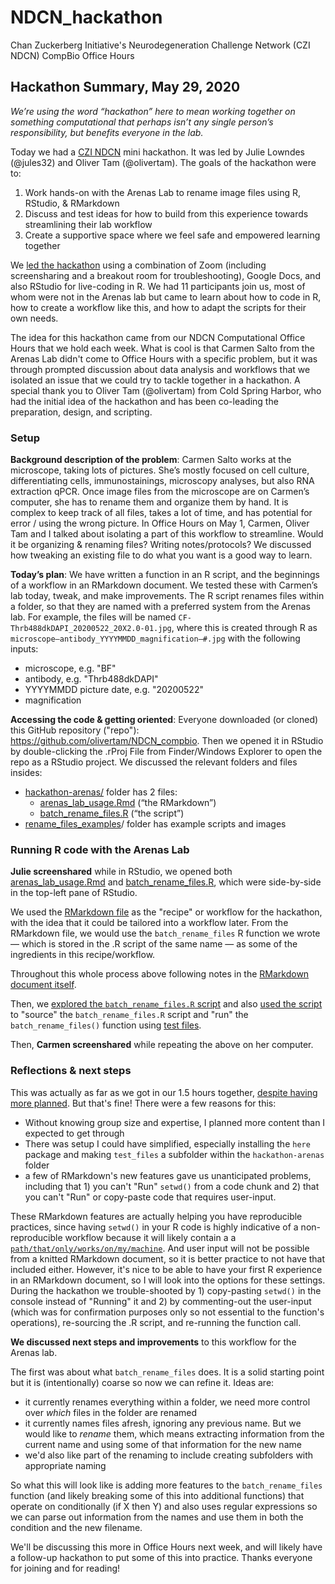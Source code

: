 # NDCN_hackathon
Chan Zuckerberg Initiative's Neurodegeneration Challenge Network (CZI NDCN) CompBio Office Hours 

## Hackathon Summary, May 29, 2020
*We’re using the word “hackathon” here to mean working together on something computational that perhaps isn’t any single person’s responsibility, but benefits everyone in the lab.*

Today we had a [CZI NDCN](https://chanzuckerberg.com/science/programs-resources/neurodegeneration-challenge/) mini hackathon. It was led by Julie Lowndes (@jules32) and Oliver Tam (@olivertam). The goals of the hackathon were to:

1. Work hands-on with the Arenas Lab to rename image files using R, RStudio, & RMarkdown 
2. Discuss and test ideas for how to build from this experience towards streamlining their lab workflow
3. Create a supportive space where we feel safe and empowered learning together

We [led the hackathon](https://www.openscapes.org/blog/2020/03/11/how-to-run-a-remote-workshop/) using a combination of Zoom (including screensharing and a breakout room for troubleshooting), Google Docs, and also RStudio for live-coding in R. We had 11 participants join us, most of whom were not in the Arenas lab but came to learn about how to code in R, how to create a workflow like this, and how to adapt the scripts for their own needs. 

The idea for this hackathon came from our NDCN Computational Office Hours that we hold each week. What is cool is that Carmen Salto from the Arenas Lab didn't come to Office Hours with a specific problem, but it was through prompted discussion about data analysis and workflows that we isolated an issue that we could try to tackle together in a hackathon. A special thank you to Oliver Tam (@olivertam) from Cold Spring Harbor, who had the initial idea of the hackathon and has been co-leading the preparation, design, and scripting.


### Setup

**Background description of the problem**: Carmen Salto works at the microscope, taking lots of pictures. She’s mostly focused on cell culture, differentiating cells, immunostainings, microscopy analyses, but also RNA extraction qPCR. Once image files from the microscope are on Carmen’s computer, she has to rename them and organize them by hand. It is complex to keep track of all files, takes a lot of time, and has potential for error / using the wrong picture. In Office Hours on May 1, Carmen, Oliver Tam and I talked about isolating a part of this workflow to streamline. Would it be organizing & renaming files? Writing notes/protocols? We discussed how tweaking an existing file to do what you want is a good way to learn.

**Today’s plan**: We have written a function in an R script, and the beginnings of a workflow in an RMarkdown document. We tested these with Carmen’s lab today, tweak, and make improvements. The R script renames files within a folder, so that they are named with a preferred system from the Arenas lab. For example, the files will be named `CF-Thrb488dkDAPI_20200522_20X2.0-01.jpg`, where this is created through R as `microscope–antibody_YYYYMMDD_magnification–#.jpg` with the following inputs: 
 
- microscope, e.g. "BF"
- antibody, e.g. "Thrb488dkDAPI"
- YYYYMMDD picture date, e.g. "20200522"
- magnification

**Accessing the code & getting oriented**: Everyone downloaded (or cloned) this GitHub repository ("repo"): <https://github.com/olivertam/NDCN_compbio>. Then we opened it in RStudio by double-clicking the .rProj File from Finder/Windows Explorer to open the repo as a RStudio project. We discussed the relevant folders and files insides:

- [hackathon-arenas/](https://github.com/olivertam/NDCN_compbio/tree/master/hackathon-arenas) folder has 2 files:
  - [arenas_lab_usage.Rmd](https://github.com/olivertam/NDCN_compbio/blob/master/hackathon-arenas/arenas_lab_usage.Rmd) (“the RMarkdown”)
  - [batch_rename_files.R](https://github.com/olivertam/NDCN_compbio/blob/master/hackathon-arenas/batch_rename_files.R) (“the script”)
- [rename_files_examples](https://github.com/olivertam/NDCN_compbio/tree/master/rename_files_examples)/ folder has example scripts and images

### Running R code with the Arenas Lab

**Julie screenshared** while in RStudio, we opened both [arenas_lab_usage.Rmd](https://github.com/olivertam/NDCN_compbio/blob/master/hackathon-arenas/arenas_lab_usage.Rmd) and [batch_rename_files.R](https://github.com/olivertam/NDCN_compbio/blob/master/hackathon-arenas/batch_rename_files.R), which were side-by-side in the top-left pane of RStudio. 

We used the [RMarkdown file](https://github.com/olivertam/NDCN_compbio/blob/master/hackathon-arenas/arenas_lab_usage.Rmd) as the "recipe" or workflow for the hackathon, with the idea that it could be tailored into a workflow later. From the RMarkdown file, we would use the `batch_rename_files` R function we wrote — which is stored in the .R script of the same name — as some of the ingredients in this recipe/workflow. 

Throughout this whole process above following notes in the [RMarkdown document itself](https://github.com/olivertam/NDCN_compbio/blob/master/hackathon-arenas/arenas_lab_usage.Rmd#L8). 

Then, we [explored the `batch_rename_files.R` script](https://github.com/olivertam/NDCN_compbio/blob/master/hackathon-arenas/arenas_lab_usage.Rmd#L20) and also [used the script](https://github.com/olivertam/NDCN_compbio/blob/master/hackathon-arenas/arenas_lab_usage.Rmd#L41) to "source" the `batch_rename_files.R` script and "run" the `batch_rename_files()` function using [test files](https://github.com/olivertam/NDCN_compbio/tree/master/rename_files_examples/test_files). 

Then, **Carmen screenshared** while repeating the above on her computer. 

### Reflections & next steps

This was actually as far as we got in our 1.5 hours together, [despite having more planned](https://github.com/olivertam/NDCN_compbio/blob/master/hackathon-arenas/arenas_lab_usage.Rmd#L95). But that's fine! There were a few reasons for this: 

- Without knowing group size and expertise, I planned more content than I expected to get through
- There was setup I could have simplified, especially installing the `here` package and making `test_files` a subfolder within the `hackathon-arenas` folder
- a few of RMarkdown's new features gave us unanticipated problems, including that 1) you can't "Run" `setwd()` from a code chunk and 2) that you can't "Run" or copy-paste code that requires user-input. 

These RMarkdown features are actually helping you have reproducible practices, since having `setwd()` in your R code is highly indicative of a non-reproducible workflow because it will likely contain a a [`path/that/only/works/on/my/machine`](https://rstats.wtf/project-oriented-workflow.html#setwd). And user input will not be possible from a knitted RMarkdown document, so it is better practice to not have that included either. However, it's nice to be able to have your first R experience in an RMarkdown document, so I will look into the options for these settings. During the hackathon we trouble-shooted by 1) copy-pasting `setwd()` in the console instead of "Running" it and 2) by commenting-out the user-input (which was for confirmation purposes only so not essential to the function's operations), re-sourcing the .R script, and re-running the function call. 

**We discussed next steps and improvements** to this workflow for the Arenas lab.

The first was about what `batch_rename_files` does. It is a solid starting point but it is (intentionally) coarse so now we can refine it. Ideas are:

- it currently renames everything within a folder, we need more control over *which* files in the folder are renamed
- it currently names files afresh, ignoring any previous name. But we would like to *rename* them, which means extracting information from the current name and using some of that information for the new name
- we'd also like part of the renaming to include creating subfolders with appropriate naming

So what this will look like is adding more features to the `batch_rename_files` function (and likely breaking some of this into additional functions) that operate on conditionally (if X then Y) and also uses regular expressions so we can parse out information from the names and use them in both the condition and the new filename.

We'll be discussing this more in Office Hours next week, and will likely have a follow-up hackathon to put some of this into practice. Thanks everyone for joining and for reading!

<br>
<br>






